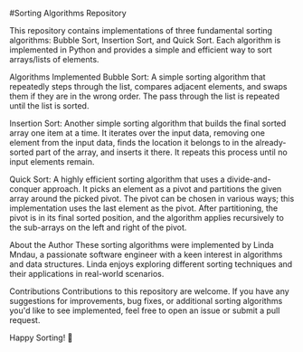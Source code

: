#Sorting Algorithms Repository

This repository contains implementations of three fundamental sorting algorithms: Bubble Sort, Insertion Sort, and Quick Sort. Each algorithm is implemented in Python and provides a simple and efficient way to sort arrays/lists of elements.

Algorithms Implemented
Bubble Sort: A simple sorting algorithm that repeatedly steps through the list, compares adjacent elements, and swaps them if they are in the wrong order. The pass through the list is repeated until the list is sorted.

Insertion Sort: Another simple sorting algorithm that builds the final sorted array one item at a time. It iterates over the input data, removing one element from the input data, finds the location it belongs to in the already-sorted part of the array, and inserts it there. It repeats this process until no input elements remain.

Quick Sort: A highly efficient sorting algorithm that uses a divide-and-conquer approach. It picks an element as a pivot and partitions the given array around the picked pivot. The pivot can be chosen in various ways; this implementation uses the last element as the pivot. After partitioning, the pivot is in its final sorted position, and the algorithm applies recursively to the sub-arrays on the left and right of the pivot.

About the Author
These sorting algorithms were implemented by Linda Mndau, a passionate software engineer with a keen interest in algorithms and data structures. Linda enjoys exploring different sorting techniques and their applications in real-world scenarios.

Contributions
Contributions to this repository are welcome. If you have any suggestions for improvements, bug fixes, or additional sorting algorithms you'd like to see implemented, feel free to open an issue or submit a pull request.

Happy Sorting! 🚀
